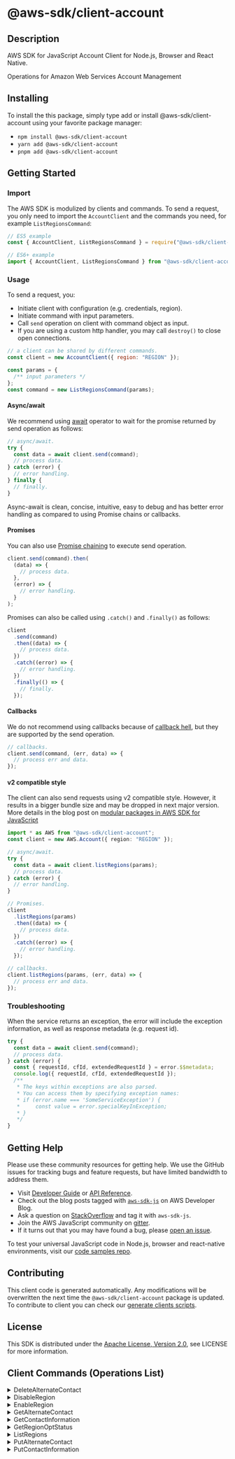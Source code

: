 <!-- generated file, do not edit directly -->

# @aws-sdk/client-account

## Description

AWS SDK for JavaScript Account Client for Node.js, Browser and React Native.

<p>Operations for Amazon Web Services Account Management</p>

## Installing

To install the this package, simply type add or install @aws-sdk/client-account
using your favorite package manager:

- `npm install @aws-sdk/client-account`
- `yarn add @aws-sdk/client-account`
- `pnpm add @aws-sdk/client-account`

## Getting Started

### Import

The AWS SDK is modulized by clients and commands.
To send a request, you only need to import the `AccountClient` and
the commands you need, for example `ListRegionsCommand`:

```js
// ES5 example
const { AccountClient, ListRegionsCommand } = require("@aws-sdk/client-account");
```

```ts
// ES6+ example
import { AccountClient, ListRegionsCommand } from "@aws-sdk/client-account";
```

### Usage

To send a request, you:

- Initiate client with configuration (e.g. credentials, region).
- Initiate command with input parameters.
- Call `send` operation on client with command object as input.
- If you are using a custom http handler, you may call `destroy()` to close open connections.

```js
// a client can be shared by different commands.
const client = new AccountClient({ region: "REGION" });

const params = {
  /** input parameters */
};
const command = new ListRegionsCommand(params);
```

#### Async/await

We recommend using [await](https://developer.mozilla.org/en-US/docs/Web/JavaScript/Reference/Operators/await)
operator to wait for the promise returned by send operation as follows:

```js
// async/await.
try {
  const data = await client.send(command);
  // process data.
} catch (error) {
  // error handling.
} finally {
  // finally.
}
```

Async-await is clean, concise, intuitive, easy to debug and has better error handling
as compared to using Promise chains or callbacks.

#### Promises

You can also use [Promise chaining](https://developer.mozilla.org/en-US/docs/Web/JavaScript/Guide/Using_promises#chaining)
to execute send operation.

```js
client.send(command).then(
  (data) => {
    // process data.
  },
  (error) => {
    // error handling.
  }
);
```

Promises can also be called using `.catch()` and `.finally()` as follows:

```js
client
  .send(command)
  .then((data) => {
    // process data.
  })
  .catch((error) => {
    // error handling.
  })
  .finally(() => {
    // finally.
  });
```

#### Callbacks

We do not recommend using callbacks because of [callback hell](http://callbackhell.com/),
but they are supported by the send operation.

```js
// callbacks.
client.send(command, (err, data) => {
  // process err and data.
});
```

#### v2 compatible style

The client can also send requests using v2 compatible style.
However, it results in a bigger bundle size and may be dropped in next major version. More details in the blog post
on [modular packages in AWS SDK for JavaScript](https://aws.amazon.com/blogs/developer/modular-packages-in-aws-sdk-for-javascript/)

```ts
import * as AWS from "@aws-sdk/client-account";
const client = new AWS.Account({ region: "REGION" });

// async/await.
try {
  const data = await client.listRegions(params);
  // process data.
} catch (error) {
  // error handling.
}

// Promises.
client
  .listRegions(params)
  .then((data) => {
    // process data.
  })
  .catch((error) => {
    // error handling.
  });

// callbacks.
client.listRegions(params, (err, data) => {
  // process err and data.
});
```

### Troubleshooting

When the service returns an exception, the error will include the exception information,
as well as response metadata (e.g. request id).

```js
try {
  const data = await client.send(command);
  // process data.
} catch (error) {
  const { requestId, cfId, extendedRequestId } = error.$$metadata;
  console.log({ requestId, cfId, extendedRequestId });
  /**
   * The keys within exceptions are also parsed.
   * You can access them by specifying exception names:
   * if (error.name === 'SomeServiceException') {
   *     const value = error.specialKeyInException;
   * }
   */
}
```

## Getting Help

Please use these community resources for getting help.
We use the GitHub issues for tracking bugs and feature requests, but have limited bandwidth to address them.

- Visit [Developer Guide](https://docs.aws.amazon.com/sdk-for-javascript/v3/developer-guide/welcome.html)
  or [API Reference](https://docs.aws.amazon.com/AWSJavaScriptSDK/v3/latest/index.html).
- Check out the blog posts tagged with [`aws-sdk-js`](https://aws.amazon.com/blogs/developer/tag/aws-sdk-js/)
  on AWS Developer Blog.
- Ask a question on [StackOverflow](https://stackoverflow.com/questions/tagged/aws-sdk-js) and tag it with `aws-sdk-js`.
- Join the AWS JavaScript community on [gitter](https://gitter.im/aws/aws-sdk-js-v3).
- If it turns out that you may have found a bug, please [open an issue](https://github.com/aws/aws-sdk-js-v3/issues/new/choose).

To test your universal JavaScript code in Node.js, browser and react-native environments,
visit our [code samples repo](https://github.com/aws-samples/aws-sdk-js-tests).

## Contributing

This client code is generated automatically. Any modifications will be overwritten the next time the `@aws-sdk/client-account` package is updated.
To contribute to client you can check our [generate clients scripts](https://github.com/aws/aws-sdk-js-v3/tree/main/scripts/generate-clients).

## License

This SDK is distributed under the
[Apache License, Version 2.0](http://www.apache.org/licenses/LICENSE-2.0),
see LICENSE for more information.

## Client Commands (Operations List)

<details>
<summary>
DeleteAlternateContact
</summary>

[Command API Reference](https://docs.aws.amazon.com/AWSJavaScriptSDK/v3/latest/clients/client-account/classes/deletealternatecontactcommand.html) / [Input](https://docs.aws.amazon.com/AWSJavaScriptSDK/v3/latest/clients/client-account/interfaces/deletealternatecontactcommandinput.html) / [Output](https://docs.aws.amazon.com/AWSJavaScriptSDK/v3/latest/clients/client-account/interfaces/deletealternatecontactcommandoutput.html)

</details>
<details>
<summary>
DisableRegion
</summary>

[Command API Reference](https://docs.aws.amazon.com/AWSJavaScriptSDK/v3/latest/clients/client-account/classes/disableregioncommand.html) / [Input](https://docs.aws.amazon.com/AWSJavaScriptSDK/v3/latest/clients/client-account/interfaces/disableregioncommandinput.html) / [Output](https://docs.aws.amazon.com/AWSJavaScriptSDK/v3/latest/clients/client-account/interfaces/disableregioncommandoutput.html)

</details>
<details>
<summary>
EnableRegion
</summary>

[Command API Reference](https://docs.aws.amazon.com/AWSJavaScriptSDK/v3/latest/clients/client-account/classes/enableregioncommand.html) / [Input](https://docs.aws.amazon.com/AWSJavaScriptSDK/v3/latest/clients/client-account/interfaces/enableregioncommandinput.html) / [Output](https://docs.aws.amazon.com/AWSJavaScriptSDK/v3/latest/clients/client-account/interfaces/enableregioncommandoutput.html)

</details>
<details>
<summary>
GetAlternateContact
</summary>

[Command API Reference](https://docs.aws.amazon.com/AWSJavaScriptSDK/v3/latest/clients/client-account/classes/getalternatecontactcommand.html) / [Input](https://docs.aws.amazon.com/AWSJavaScriptSDK/v3/latest/clients/client-account/interfaces/getalternatecontactcommandinput.html) / [Output](https://docs.aws.amazon.com/AWSJavaScriptSDK/v3/latest/clients/client-account/interfaces/getalternatecontactcommandoutput.html)

</details>
<details>
<summary>
GetContactInformation
</summary>

[Command API Reference](https://docs.aws.amazon.com/AWSJavaScriptSDK/v3/latest/clients/client-account/classes/getcontactinformationcommand.html) / [Input](https://docs.aws.amazon.com/AWSJavaScriptSDK/v3/latest/clients/client-account/interfaces/getcontactinformationcommandinput.html) / [Output](https://docs.aws.amazon.com/AWSJavaScriptSDK/v3/latest/clients/client-account/interfaces/getcontactinformationcommandoutput.html)

</details>
<details>
<summary>
GetRegionOptStatus
</summary>

[Command API Reference](https://docs.aws.amazon.com/AWSJavaScriptSDK/v3/latest/clients/client-account/classes/getregionoptstatuscommand.html) / [Input](https://docs.aws.amazon.com/AWSJavaScriptSDK/v3/latest/clients/client-account/interfaces/getregionoptstatuscommandinput.html) / [Output](https://docs.aws.amazon.com/AWSJavaScriptSDK/v3/latest/clients/client-account/interfaces/getregionoptstatuscommandoutput.html)

</details>
<details>
<summary>
ListRegions
</summary>

[Command API Reference](https://docs.aws.amazon.com/AWSJavaScriptSDK/v3/latest/clients/client-account/classes/listregionscommand.html) / [Input](https://docs.aws.amazon.com/AWSJavaScriptSDK/v3/latest/clients/client-account/interfaces/listregionscommandinput.html) / [Output](https://docs.aws.amazon.com/AWSJavaScriptSDK/v3/latest/clients/client-account/interfaces/listregionscommandoutput.html)

</details>
<details>
<summary>
PutAlternateContact
</summary>

[Command API Reference](https://docs.aws.amazon.com/AWSJavaScriptSDK/v3/latest/clients/client-account/classes/putalternatecontactcommand.html) / [Input](https://docs.aws.amazon.com/AWSJavaScriptSDK/v3/latest/clients/client-account/interfaces/putalternatecontactcommandinput.html) / [Output](https://docs.aws.amazon.com/AWSJavaScriptSDK/v3/latest/clients/client-account/interfaces/putalternatecontactcommandoutput.html)

</details>
<details>
<summary>
PutContactInformation
</summary>

[Command API Reference](https://docs.aws.amazon.com/AWSJavaScriptSDK/v3/latest/clients/client-account/classes/putcontactinformationcommand.html) / [Input](https://docs.aws.amazon.com/AWSJavaScriptSDK/v3/latest/clients/client-account/interfaces/putcontactinformationcommandinput.html) / [Output](https://docs.aws.amazon.com/AWSJavaScriptSDK/v3/latest/clients/client-account/interfaces/putcontactinformationcommandoutput.html)

</details>
